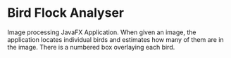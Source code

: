 # Bird Flock Analyser
Image processing JavaFX Application. When given an image, the application locates individual birds and estimates how many of them are in the image.
There is a numbered box overlaying each bird.
